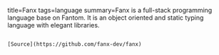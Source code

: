 title=Fanx
tags=language
summary=Fanx is a full-stack programming language base on Fantom. It is an object oriented and static typing language with elegant libraries.
~~~~~~

[Source](https://github.com/fanx-dev/fanx)

